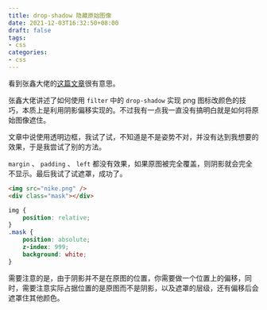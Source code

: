 ```yaml
---
title: drop-shadow 隐藏原始图像
date: 2021-12-03T16:32:50+08:00
draft: false
tags:
- css
categories:
- css
---
```


看到张鑫大佬的[这篇文章](https://www.zhangxinxu.com/wordpress/2016/06/png-icon-change-color-by-css/)很有意思。

张鑫大佬讲述了如何使用 `filter` 中的 `drop-shadow` 实现 png 图标改颜色的技巧，本质上是利用阴影偏移实现的。不过我有一点我一直没有搞明白就是如何将原始图像遮住。

文章中说使用透明边框，我试了试，不知道是不是姿势不对，并没有达到我想要的效果，于是我尝试了别的方法。

`margin` 、 `padding` 、 `left` 都没有效果，如果原图被完全覆盖，则阴影就会完全不显示。最后我试了试遮罩，成功了。

```html
<img src="nike.png" />
<div class="mask"></div>
```

```css
img {
    position: relative; 
}
.mask {
    position: absolute;
    z-index: 999;
    background: white;
}
```

需要注意的是，由于阴影并不是在原图的位置，你需要做一个位置上的偏移，同时，需要注意实际占据位置的是原图而不是阴影，以及遮罩的层级，还有偏移后会遮罩住其他颜色。
